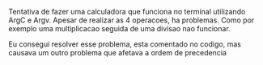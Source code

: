 Tentativa de fazer uma calculadora que funciona no terminal utilizando ArgC e Argv. Apesar de realizar as 4 operacoes, ha problemas. Como por exemplo uma multiplicacao seguida de uma divisao nao funcionar. 

Eu consegui resolver esse problema, esta comentado no codigo, mas causava um outro problema que afetava a ordem de precedencia
